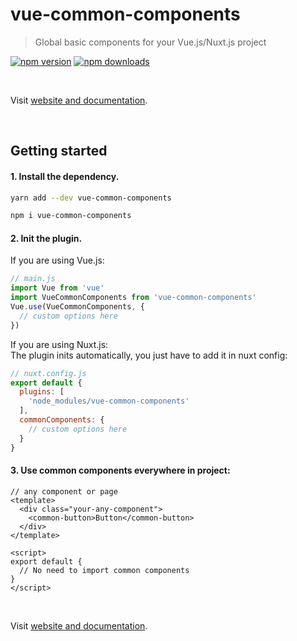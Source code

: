 # vue-common-components

> Global basic components for your Vue.js/Nuxt.js project

[![npm version](https://img.shields.io/npm/v/vue-common-components.svg)](https://www.npmjs.org/package/vue-common-components)
[![npm downloads](https://img.shields.io/npm/dm/vue-common-components.svg)](http://npm-stat.com/charts.html?package=vue-common-components)

&nbsp;  

Visit [website and documentation](https://gkshi.github.io/vue-common-components/).

&nbsp;  

## Getting started

#### 1. Install the dependency.

```bash
yarn add --dev vue-common-components
```

```bash
npm i vue-common-components
```

#### 2. Init the plugin.

If you are using Vue.js:
```javascript
// main.js
import Vue from 'vue'
import VueCommonComponents from 'vue-common-components'
Vue.use(VueCommonComponents, {
  // custom options here
})
```

If you are using Nuxt.js:  
The plugin inits automatically, you just have to add it in nuxt config:

```javascript
// nuxt.config.js
export default {
  plugins: [
    'node_modules/vue-common-components'
  ],
  commonComponents: {
    // custom options here
  }
}
```

#### 3. Use common components everywhere in project:

```vue
// any component or page
<template>
  <div class="your-any-component">
    <common-button>Button</common-button>
  </div>
</template>

<script>
export default {
  // No need to import common components
}
</script>
```

&nbsp;  

Visit [website and documentation](https://gkshi.github.io/vue-common-components/).

&nbsp;  

